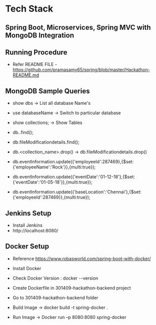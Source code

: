 # Tech Stack 
	
## Spring Boot, Microservices, Spring MVC with MongoDB Integration

## Running Procedure
 * Refer README FILE - https://github.com/pramasamy65/spring/blob/master/Hackathon-README.md
	
## MongoDB Sample Queries
 * show dbs -> List all database Name's 
 * use databaseName -> Switch to particular database
 * show collections; -> Show Tables

 * db.<collectionName>.find();
 * db.fileModificationdetails.find();

 * db.<collection_name>.drop() -> db.fileModificationdetails.drop()

 * db.eventInformation.update({'employeeId':287469},{$set:{'employeeName':'Rock'}},{multi:true});
 * db.eventInformation.update({'eventDate':'01-12-18'},{$set:{'eventDate':'01-05-18'}},{multi:true});
 * db.eventInformation.update({'baseLocation':'Chennai'},{$set:{'employeeId':287469}},{multi:true});


## Jenkins Setup
 * Install Jenkins
 * http://localhost:8080/
	
## Docker Setup
 * Reference https://www.robasworld.com/spring-boot-with-docker/
 * Install Docker
 * Check Docker Version : docker --version
	
 * Create Dockerfile in 301409-hackathon-backend project
 * Go to 301409-hackathon-backend folder
	
 * Build Image -> docker build -t spring-docker .
 * Run Image -> Docker run –p 8080:8080 spring-docker